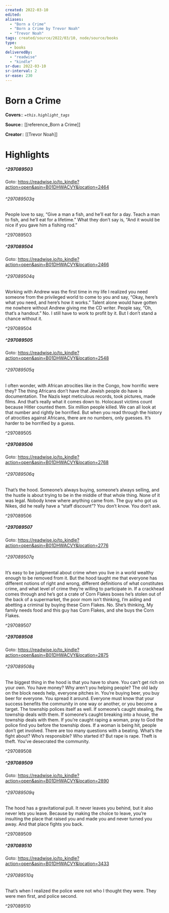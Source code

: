 ```yaml
---
created: 2022-03-10
edited:
aliases:
  - "Born a Crime"
  - "Born a Crime by Trevor Noah"
  - "Trevor Noah"
tags: created/source/2022/03/10, node/source/books
type: 
  - books
deliveredBy: 
  - "readwise"
  - "kindle"
sr-due: 2022-03-10
sr-interval: 2
sr-ease: 230
---
```

# Born a Crime

**Covers**:: 
*`=this.highlight_tags`*

**Source**:: [[reference_Born a Crime]]

**Creator**:: [[Trevor Noah]]

# Highlights

##### ^297089503

Goto: https://readwise.io/to_kindle?action=open&asin=B01DHWACVY&location=2464  

###### ^297089503q

People love to say, “Give a man a fish, and he’ll eat for a day. Teach a man to fish, and he’ll eat for a lifetime.” What they don’t say is, “And it would be nice if you gave him a fishing rod.” 

^297089503

##### ^297089504

Goto: https://readwise.io/to_kindle?action=open&asin=B01DHWACVY&location=2466  

###### ^297089504q

Working with Andrew was the first time in my life I realized you need someone from the privileged world to come to you and say, “Okay, here’s what you need, and here’s how it works.” Talent alone would have gotten me nowhere without Andrew giving me the CD writer. People say, “Oh, that’s a handout.” No. I still have to work to profit by it. But I don’t stand a chance without it. 

^297089504

##### ^297089505

Goto: https://readwise.io/to_kindle?action=open&asin=B01DHWACVY&location=2548  

###### ^297089505q

I often wonder, with African atrocities like in the Congo, how horrific were they? The thing Africans don’t have that Jewish people do have is documentation. The Nazis kept meticulous records, took pictures, made films. And that’s really what it comes down to. Holocaust victims count because Hitler counted them. Six million people killed. We can all look at that number and rightly be horrified. But when you read through the history of atrocities against Africans, there are no numbers, only guesses. It’s harder to be horrified by a guess. 

^297089505

##### ^297089506

Goto: https://readwise.io/to_kindle?action=open&asin=B01DHWACVY&location=2768  

###### ^297089506q

That’s the hood. Someone’s always buying, someone’s always selling, and the hustle is about trying to be in the middle of that whole thing. None of it was legal. Nobody knew where anything came from. The guy who got us Nikes, did he really have a “staff discount”? You don’t know. You don’t ask. 

^297089506

##### ^297089507

Goto: https://readwise.io/to_kindle?action=open&asin=B01DHWACVY&location=2776  

###### ^297089507q

It’s easy to be judgmental about crime when you live in a world wealthy enough to be removed from it. But the hood taught me that everyone has different notions of right and wrong, different definitions of what constitutes crime, and what level of crime they’re willing to participate in. If a crackhead comes through and he’s got a crate of Corn Flakes boxes he’s stolen out of the back of a supermarket, the poor mom isn’t thinking, I’m aiding and abetting a criminal by buying these Corn Flakes. No. She’s thinking, My family needs food and this guy has Corn Flakes, and she buys the Corn Flakes. 

^297089507

##### ^297089508

Goto: https://readwise.io/to_kindle?action=open&asin=B01DHWACVY&location=2875  

###### ^297089508q

The biggest thing in the hood is that you have to share. You can’t get rich on your own. You have money? Why aren’t you helping people? The old lady on the block needs help, everyone pitches in. You’re buying beer, you buy beer for everyone. You spread it around. Everyone must know that your success benefits the community in one way or another, or you become a target. The township polices itself as well. If someone’s caught stealing, the township deals with them. If someone’s caught breaking into a house, the township deals with them. If you’re caught raping a woman, pray to God the police find you before the township does. If a woman is being hit, people don’t get involved. There are too many questions with a beating. What’s the fight about? Who’s responsible? Who started it? But rape is rape. Theft is theft. You’ve desecrated the community. 

^297089508

##### ^297089509

Goto: https://readwise.io/to_kindle?action=open&asin=B01DHWACVY&location=2890  

###### ^297089509q

The hood has a gravitational pull. It never leaves you behind, but it also never lets you leave. Because by making the choice to leave, you’re insulting the place that raised you and made you and never turned you away. And that place fights you back. 

^297089509

##### ^297089510

Goto: https://readwise.io/to_kindle?action=open&asin=B01DHWACVY&location=3433  

###### ^297089510q

That’s when I realized the police were not who I thought they were. They were men first, and police second. 

^297089510
